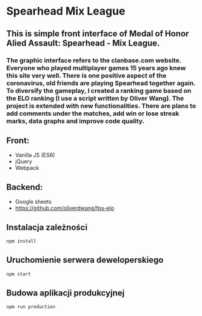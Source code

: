# Spearhead Mix League
## This is simple front interface of Medal of Honor Alied Assault: Spearhead - Mix League. 

### The graphic interface refers to the clanbase.com website. Everyone who played multiplayer games 15 years ago knew this site very well. There is one positive aspect of the coronavirus, old friends are playing Spearhead together again. To diversify the gameplay, I created a ranking game based on the ELO ranking (I use a script written by Oliver Wang). The project is extended with new functionalities. There are plans to add comments under the matches, add win or lose streak marks, data graphs and improve code quality.

## Front:
- Vanilla JS (ES6)
- jQuery
- Webpack

## Backend:
- Google sheets
- https://github.com/oliverdwang/fps-elo


## Instalacja zależności
```bash
npm install
```


## Uruchomienie serwera deweloperskiego
```bash
npm start
```


## Budowa aplikacji produkcyjnej
```bash
npm run production
```
